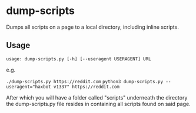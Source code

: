 # dump-scripts

Dumps all scripts on a page to a local directory, including inline scripts.


## Usage

`usage: dump-scripts.py [-h] [--useragent USERAGENT] URL`

e.g. 

`./dump-scripts.py https://reddit.com`
`python3 dump-scripts.py --useragent="haxbot v1337" https://reddit.com`

After which you will have a folder called "scripts" underneath the directory the dump-scripts.py file resides in containing all scripts found on said page.

